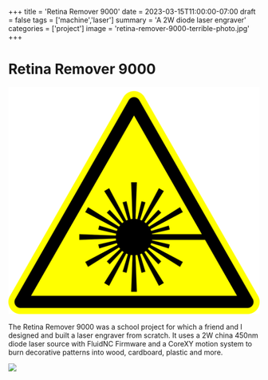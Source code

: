+++
title = 'Retina Remover 9000'
date = 2023-03-15T11:00:00-07:00
draft = false
tags = ['machine','laser']
summary = 'A 2W diode laser engraver'
categories = ['project']
image = 'retina-remover-9000-terrible-photo.jpg'
+++

# Retina Remover 9000

![](laser-symbol.svg)

The Retina Remover 9000 was a school project for which a friend and I designed and built a laser engraver from scratch. It uses a 2W china 450nm diode laser source with FluidNC Firmware and a CoreXY motion system to burn decorative patterns into wood, cardboard, plastic and more.

![](retina-remover-9000-terrible-photo.jpg)

